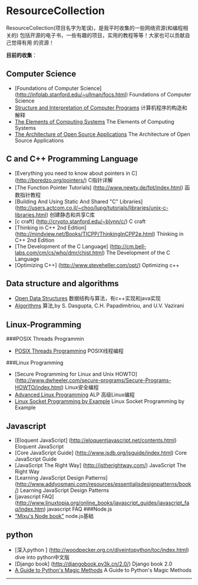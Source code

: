 ResourceCollection
==================

ResourceCollection(项目名字为笔误)，是我平时收集的一些网络资源(和编程相关的)
包括开源的电子书，一些有趣的项目，实用的教程等等！大家也可以贡献自己觉得有用
的资源！

**目前的收集**：




Computer Science
----------------

* [Foundations of Computer Science] (http://infolab.stanford.edu/~ullman/focs.html) Foundations of Computer Science 
* [Structure and Interpretation of Computer Programs](http://mitpress.mit.edu/sicp/full-text/book/book.html) 计算机程序的构造和解释
* [The Elements of Computing Systems](http://www1.idc.ac.il/tecs/plan.html) The Elements of Computing Systems
* [The Architecture of Open Source Applications](http://www.aosabook.org/en/) The Architecture of Open Source Applications

C and C++ Programming Language
------------------------------

* [Everything you need to know about pointers in C] (http://boredzo.org/pointers/) C指针详解
* [The Function Pointer Tutorials] (http://www.newty.de/fpt/index.html) 函数指针教程
* [Building And Using Static And Shared "C" Libraries] (http://users.actcom.co.il/~choo/lupg/tutorials/libraries/unix-c-libraries.html) 创建静态和共享C库
* [c craft] (http://crypto.stanford.edu/~blynn/c/) C craft
* [Thinking in C++ 2nd Edition] (http://mindview.net/Books/TICPP/ThinkingInCPP2e.html) Thinking in C++ 2nd Edition
* [The Development of the C Language] (http://cm.bell-labs.com/cm/cs/who/dmr/chist.html) The Development of the C Language
* [Optimizing C++] (http://www.steveheller.com/opt/) Optimizing c++

Data structure and algorithms
--------------

* [Open Data Structures](http://opendatastructures.org) 数据结构与算法，有c++实现和java实现
* [Algorithms](http://www.cs.berkeley.edu/~vazirani/algorithms.html) 算法,by S. Dasgupta, C.H. Papadimitriou, and U.V. Vazirani


Linux-Programming
-----------------
###POSIX Threads Programmin

* [POSIX Threads Programming](https://computing.llnl.gov/tutorials/pthreads/) POSIX线程编程


###Linux Programming
* [Secure Programming for Linux and Unix HOWTO] (http://www.dwheeler.com/secure-programs/Secure-Programs-HOWTO/index.html) Linux安全编程
* [Advanced Linux Programming](http://www.makelinux.net/alp/) ALP 高级Linux编程
* [Linux Socket Programming by Example](http://alas.matf.bg.ac.rs/manuals/lspe/mode=1.html) Linux Socket Programming by Example


Javascript
----------

* [Eloquent JavaScript] (http://eloquentjavascript.net/contents.html) Eloquent JavaScript
* [Core JavaScript Guide] (http://www.jsdb.org/jsguide/index.html) Core JavaScript Guide 
* [JavaScript The Right Way] (http://jstherightway.com/) JavaScript The Right Way
* [Learning JavaScript Design Patterns] (http://www.addyosmani.com/resources/essentialjsdesignpatterns/book/) Learning JavaScript Design Patterns
* [javascript FAQ] (http://www.linuxtopia.org/online_books/javascript_guides/javascript_faq/index.htm) javascript FAQ
###Node.js
* ["Mixu's Node book"](http://book.mixu.net/) node.js基础


python
-------

* [深入python ] (http://woodpecker.org.cn/diveintopython/toc/index.html)  dive into python中文版
* [Django book] (http://djangobook.py3k.cn/2.0/) Django book 2.0
* [A Guide to Python's Magic Methods](http://www.rafekettler.com/magicmethods.html) A Guide to Python's Magic Methods



--------------------------------------------

